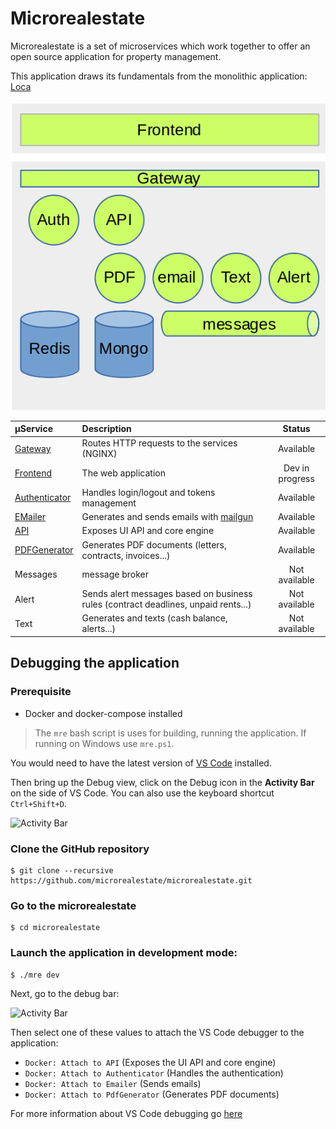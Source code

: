 # Microrealestate

Microrealestate is a set of microservices which work together to offer an open source application for property management.

This application draws its fundamentals from the monolithic application: [Loca](https://github.com/camelaissani/loca)

![overview](./picture/overview.png)

| µService                                                              | Description                                                                                                      | Status          |
| :-------------------------------------------------------------------- | :--------------------------------------------------------------------------------------------------------------- | :-------------: |
| [Gateway](./config/nginx/etc/conf.d)                                  | Routes HTTP requests to the services (NGINX)                                                                     | Available       |
| [Frontend](https://github.com/microrealestate/frontend)               | The web application                                                                                              | Dev in progress |
| [Authenticator](https://github.com/microrealestate/authenticator)     | Handles login/logout and tokens management                                                                       | Available       |
| [EMailer](https://github.com/microrealestate/emailer)                 | Generates and sends emails with [mailgun](https://www.mailgun.com/)                                              | Available       |
| [API](https://github.com/microrealestate/api)                         | Exposes UI API and core engine                                                                                   | Available       |
| [PDFGenerator](https://github.com/microrealestate/pdfgenerator)       | Generates PDF documents (letters, contracts, invoices...)                                                        | Available       |
| Messages                                                              | message broker                                                                                                   | Not available   |
| Alert                                                                 | Sends alert messages based on business rules (contract deadlines, unpaid rents...)                               | Not available   |
| Text                                                                  | Generates and texts (cash balance, alerts...)                                                                    | Not available   |


## Debugging the application

### Prerequisite
- Docker and docker-compose installed
> The `mre` bash script is uses for building, running the application. If running on Windows use `mre.ps1`.


You would need to have the latest version of [VS Code](https://code.visualstudio.com/) installed.

Then bring up the Debug view, click on the Debug icon in the **Activity Bar** on the side of VS Code. You can also use the keyboard shortcut `Ctrl+Shift+D`.

![Activity Bar](https://code.visualstudio.com/assets/docs/editor/debugging/debugicon.png)


### Clone the GitHub repository
```shell
$ git clone --recursive https://github.com/microrealestate/microrealestate.git
```

### Go to the microrealestate
```shell
$ cd microrealestate
```

### Launch the application in development mode:

```shell
$ ./mre dev
```

Next, go to the debug bar:

![Activity Bar](https://code.visualstudio.com/assets/docs/editor/debugging/launch-configuration.png)

Then select one of these values to attach the VS Code debugger to the application:

- `Docker: Attach to API` (Exposes the UI API and core engine)
- `Docker: Attach to Authenticator` (Handles the authentication)
- `Docker: Attach to Emailer` (Sends emails)
- `Docker: Attach to PdfGenerator` (Generates PDF documents)

For more information about VS Code debugging go [here](https://code.visualstudio.com/Docs/editor/debugging#_debug-actions)

